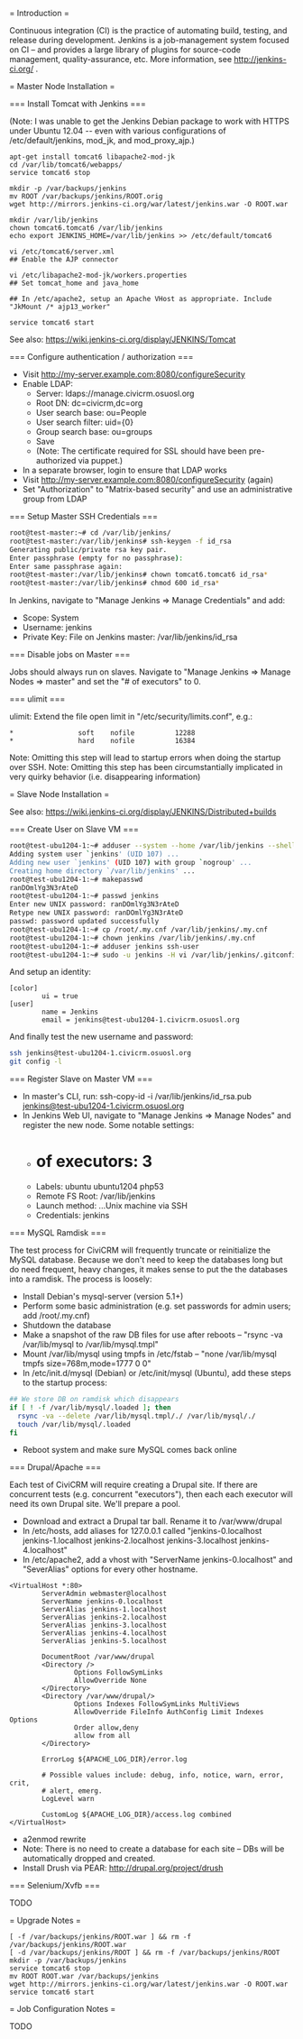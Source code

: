 = Introduction =

Continuous integration (CI) is the practice of automating build, testing,
and release during development.  Jenkins is a job-management system focused
on CI – and provides a large library of plugins for source-code management,
quality-assurance, etc.  More information, see http://jenkins-ci.org/ .

= Master Node Installation =

=== Install Tomcat with Jenkins ===

(Note: I was unable to get the Jenkins Debian package to work with HTTPS
under Ubuntu 12.04 -- even with various configurations of
/etc/default/jenkins, mod_jk, and mod_proxy_ajp.)

```
apt-get install tomcat6 libapache2-mod-jk
cd /var/lib/tomcat6/webapps/
service tomcat6 stop

mkdir -p /var/backups/jenkins
mv ROOT /var/backups/jenkins/ROOT.orig
wget http://mirrors.jenkins-ci.org/war/latest/jenkins.war -O ROOT.war

mkdir /var/lib/jenkins
chown tomcat6.tomcat6 /var/lib/jenkins
echo export JENKINS_HOME=/var/lib/jenkins >> /etc/default/tomcat6

vi /etc/tomcat6/server.xml
## Enable the AJP connector

vi /etc/libapache2-mod-jk/workers.properties
## Set tomcat_home and java_home

## In /etc/apache2, setup an Apache VHost as appropriate. Include "JkMount /* ajp13_worker"

service tomcat6 start
```

See also: https://wiki.jenkins-ci.org/display/JENKINS/Tomcat

=== Configure authentication / authorization ===

 * Visit http://my-server.example.com:8080/configureSecurity
 * Enable LDAP:
   * Server: ldaps://manage.civicrm.osuosl.org
   * Root DN: dc=civicrm,dc=org
   * User search base: ou=People
   * User search filter: uid={0}
   * Group search base: ou=groups
   * Save
   * (Note: The certificate required for SSL should have been pre-authorized via puppet.)
 * In a separate browser, login to ensure that LDAP works
 * Visit http://my-server.example.com:8080/configureSecurity (again)
 * Set "Authorization" to "Matrix-based security" and use an administrative group from LDAP

=== Setup Master SSH Credentials ===

```bash
root@test-master:~# cd /var/lib/jenkins/
root@test-master:/var/lib/jenkins# ssh-keygen -f id_rsa
Generating public/private rsa key pair.
Enter passphrase (empty for no passphrase): 
Enter same passphrase again: 
root@test-master:/var/lib/jenkins# chown tomcat6.tomcat6 id_rsa*
root@test-master:/var/lib/jenkins# chmod 600 id_rsa*
```

In Jenkins, navigate to "Manage Jenkins => Manage Credentials" and add:

 * Scope: System
 * Username: jenkins
 * Private Key: File on Jenkins master: /var/lib/jenkins/id_rsa

=== Disable jobs on Master ===

Jobs should always run on slaves. Navigate to "Manage Jenkins => Manage
Nodes => master" and set the "# of executors" to 0.

=== ulimit ===

ulimit: Extend the file open limit in "/etc/security/limits.conf", e.g.:

```
*                soft    nofile          12288
*                hard    nofile          16384
```

Note: Omitting this step will lead to startup errors when doing the startup over SSH.
Note: Omitting this step has been circumstantially implicated in very quirky behavior (i.e. disappearing information)

= Slave Node Installation =

See also: https://wiki.jenkins-ci.org/display/JENKINS/Distributed+builds

=== Create User on Slave VM ===

```bash
root@test-ubu1204-1:~# adduser --system --home /var/lib/jenkins --shell /bin/bash jenkins
Adding system user `jenkins' (UID 107) ...
Adding new user `jenkins' (UID 107) with group `nogroup' ...
Creating home directory `/var/lib/jenkins' ...
root@test-ubu1204-1:~# makepasswd 
ranDOmlYg3N3rAteD
root@test-ubu1204-1:~# passwd jenkins
Enter new UNIX password: ranDOmlYg3N3rAteD
Retype new UNIX password: ranDOmlYg3N3rAteD
passwd: password updated successfully
root@test-ubu1204-1:~# cp /root/.my.cnf /var/lib/jenkins/.my.cnf
root@test-ubu1204-1:~# chown jenkins /var/lib/jenkins/.my.cnf
root@test-ubu1204-1:~# adduser jenkins ssh-user
root@test-ubu1204-1:~# sudo -u jenkins -H vi /var/lib/jenkins/.gitconfig
```

And setup an identity:

```
[color] 
        ui = true
[user]
        name = Jenkins
        email = jenkins@test-ubu1204-1.civicrm.osuosl.org
```

And finally test the new username and password:

```bash
ssh jenkins@test-ubu1204-1.civicrm.osuosl.org
git config -l
```

=== Register Slave on Master VM ===

 * In master's CLI, run: ssh-copy-id -i /var/lib/jenkins/id_rsa.pub jenkins@test-ubu1204-1.civicrm.osuosl.org
 * In Jenkins Web UI, navigate to "Manage Jenkins => Manage Nodes" and register the new node. Some notable settings:
   * # of executors: 3
   * Labels: ubuntu ubuntu1204 php53
   * Remote FS Root: /var/lib/jenkins
   * Launch method: ...Unix machine via SSH
   * Credentials: jenkins

=== MySQL Ramdisk ===

The test process for CiviCRM will frequently truncate or reinitialize the
MySQL database.  Because we don't need to keep the databases long but do
need frequent, heavy changes, it makes sense to put the the databases into a
ramdisk.  The process is loosely:

 * Install Debian's mysql-server (version 5.1+)
 * Perform some basic administration (e.g. set passwords for admin users; add /root/.my.cnf)
 * Shutdown the database
 * Make a snapshot of the raw DB files for use after reboots – "rsync -va /var/lib/mysql to /var/lib/mysql.tmpl"
 * Mount /var/lib/mysql using tmpfs in /etc/fstab – "none    /var/lib/mysql  tmpfs   size=768m,mode=1777     0 0"
 * In /etc/init.d/mysql (Debian) or /etc/init/mysql (Ubuntu), add these steps to the startup process:

```bash
## We store DB on ramdisk which disappears
if [ ! -f /var/lib/mysql/.loaded ]; then
  rsync -va --delete /var/lib/mysql.tmpl/./ /var/lib/mysql/./
  touch /var/lib/mysql/.loaded
fi
```

 * Reboot system and make sure MySQL comes back online

=== Drupal/Apache ===

Each test of CiviCRM will require creating a Drupal site. If there are
concurrent tests (e.g.  concurrent "executors"), then each each executor
will need its own Drupal site.  We'll prepare a pool.

 * Download and extract a Drupal tar ball. Rename it to /var/www/drupal
 * In /etc/hosts, add aliases for 127.0.0.1 called "jenkins-0.localhost jenkins-1.localhost jenkins-2.localhost jenkins-3.localhost jenkins-4.localhost"
 * In /etc/apache2, add a vhost with "ServerName jenkins-0.localhost" and "SeverAlias" options for every other hostname.

```
<VirtualHost *:80>
        ServerAdmin webmaster@localhost
        ServerName jenkins-0.localhost
        ServerAlias jenkins-1.localhost
        ServerAlias jenkins-2.localhost
        ServerAlias jenkins-3.localhost
        ServerAlias jenkins-4.localhost
        ServerAlias jenkins-5.localhost

        DocumentRoot /var/www/drupal
        <Directory />
                Options FollowSymLinks
                AllowOverride None
        </Directory>
        <Directory /var/www/drupal/>
                Options Indexes FollowSymLinks MultiViews
                AllowOverride FileInfo AuthConfig Limit Indexes Options
                Order allow,deny
                allow from all
        </Directory>

        ErrorLog ${APACHE_LOG_DIR}/error.log

        # Possible values include: debug, info, notice, warn, error, crit,
        # alert, emerg.
        LogLevel warn

        CustomLog ${APACHE_LOG_DIR}/access.log combined
</VirtualHost>
```

 * a2enmod rewrite
 * Note: There is no need to create a database for each site – DBs will be automatically dropped and created.
 * Install Drush via PEAR: http://drupal.org/project/drush

=== Selenium/Xvfb ===

TODO
 
= Upgrade Notes =

```
[ -f /var/backups/jenkins/ROOT.war ] && rm -f /var/backups/jenkins/ROOT.war
[ -d /var/backups/jenkins/ROOT ] && rm -f /var/backups/jenkins/ROOT
mkdir -p /var/backups/jenkins
service tomcat6 stop
mv ROOT ROOT.war /var/backups/jenkins
wget http://mirrors.jenkins-ci.org/war/latest/jenkins.war -O ROOT.war
service tomcat6 start
```

= Job Configuration Notes =

TODO
